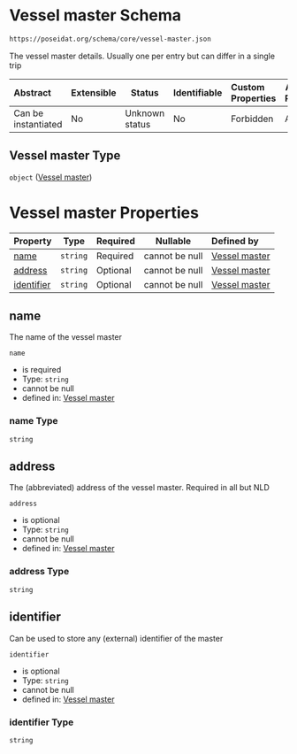 # Vessel master Schema

```txt
https://poseidat.org/schema/core/vessel-master.json
```

The vessel master details. Usually one per entry but can differ in a single trip


| Abstract            | Extensible | Status         | Identifiable | Custom Properties | Additional Properties | Access Restrictions | Defined In                                                                   |
| :------------------ | ---------- | -------------- | ------------ | :---------------- | --------------------- | ------------------- | ---------------------------------------------------------------------------- |
| Can be instantiated | No         | Unknown status | No           | Forbidden         | Allowed               | none                | [vessel-master.json](schemas/core/vessel-master.json "open original schema") |

## Vessel master Type

`object` ([Vessel master](vessel-master.md))

# Vessel master Properties

| Property                  | Type     | Required | Nullable       | Defined by                                                                                                                                |
| :------------------------ | -------- | -------- | -------------- | :---------------------------------------------------------------------------------------------------------------------------------------- |
| [name](#name)             | `string` | Required | cannot be null | [Vessel master](vessel-master-properties-name.md "https&#x3A;//poseidat.org/schema/core/vessel-master.json#/properties/name")             |
| [address](#address)       | `string` | Optional | cannot be null | [Vessel master](vessel-master-properties-address.md "https&#x3A;//poseidat.org/schema/core/vessel-master.json#/properties/address")       |
| [identifier](#identifier) | `string` | Optional | cannot be null | [Vessel master](vessel-master-properties-identifier.md "https&#x3A;//poseidat.org/schema/core/vessel-master.json#/properties/identifier") |

## name

The name of the vessel master


`name`

-   is required
-   Type: `string`
-   cannot be null
-   defined in: [Vessel master](vessel-master-properties-name.md "https&#x3A;//poseidat.org/schema/core/vessel-master.json#/properties/name")

### name Type

`string`

## address

The (abbreviated) address of the vessel master. Required in all but NLD


`address`

-   is optional
-   Type: `string`
-   cannot be null
-   defined in: [Vessel master](vessel-master-properties-address.md "https&#x3A;//poseidat.org/schema/core/vessel-master.json#/properties/address")

### address Type

`string`

## identifier

Can be used to store any (external) identifier of the master


`identifier`

-   is optional
-   Type: `string`
-   cannot be null
-   defined in: [Vessel master](vessel-master-properties-identifier.md "https&#x3A;//poseidat.org/schema/core/vessel-master.json#/properties/identifier")

### identifier Type

`string`
